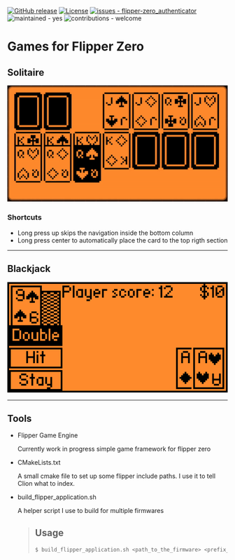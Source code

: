 [![GitHub release](https://img.shields.io/github/release/teeebor/flipper_games?include_prereleases=&sort=semver&color=blue)](https://github.com/teeebor/flipper_games/releases/)
[![License](https://img.shields.io/badge/License-MIT-blue)](/LICENSE)
[![issues - flipper-zero_authenticator](https://img.shields.io/github/issues/teeebor/flipper_games)](https://github.com/teeebor/flipper_games/issues)
![maintained - yes](https://img.shields.io/badge/maintained-yes-blue)
![contributions - welcome](https://img.shields.io/badge/contributions-welcome-blue)
# Games for Flipper Zero

## Solitaire
![Play screen](screenshots/solitaire.gif)

### Shortcuts
* Long press up skips the navigation inside the bottom column
* Long press center to automatically place the card to the top rigth section

----

## Blackjack

![Play screen](screenshots/play_scene.png)

----

## Tools

- Flipper Game Engine
    
    Currently work in progress simple game framework for flipper zero

- CMakeLists.txt

    A small cmake file to set up some flipper include paths. I use it to tell Clion what to index.

- build_flipper_application.sh

    A helper script I use to build for multiple firmwares
    > ## Usage
    > ```bash
    > $ build_flipper_application.sh <path_to_the_firmware> <prefix_for_the_fap>
    > ```
